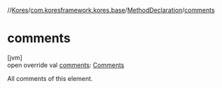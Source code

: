 //[Kores](../../../index.md)/[com.koresframework.kores.base](../index.md)/[MethodDeclaration](index.md)/[comments](comments.md)

# comments

[jvm]\
open override val [comments](comments.md): [Comments](../../com.koresframework.kores.base.comment/-comments/index.md)

All comments of this element.
